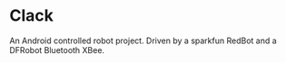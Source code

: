 # Clack
 An Android controlled robot project. Driven by a sparkfun RedBot and a DFRobot Bluetooth XBee.
